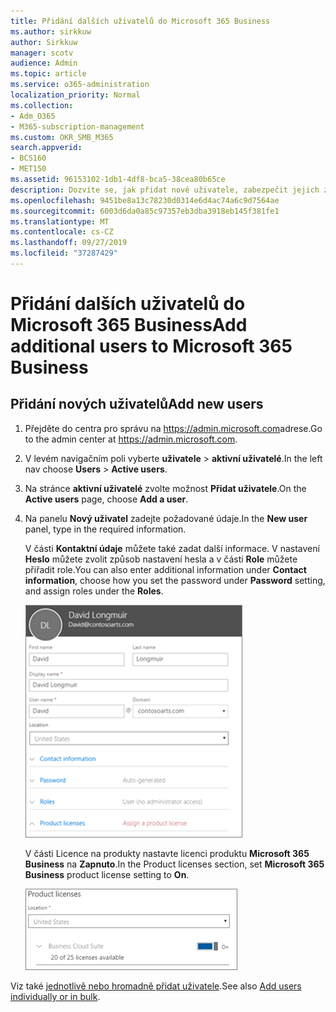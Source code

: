 ```yaml
---
title: Přidání dalších uživatelů do Microsoft 365 Business
ms.author: sirkkuw
author: Sirkkuw
manager: scotv
audience: Admin
ms.topic: article
ms.service: o365-administration
localization_priority: Normal
ms.collection:
- Adm_O365
- M365-subscription-management
ms.custom: OKR_SMB_M365
search.appverid:
- BCS160
- MET150
ms.assetid: 96153102-1db1-4df8-bca5-38cea80b65ce
description: Dozvíte se, jak přidat nové uživatele, zabezpečit jejich zařízení a přiřazovat role v aplikaci Microsoft 365 Business.
ms.openlocfilehash: 9451be8a13c78230d0314e6d4ac74a6c9d7564ae
ms.sourcegitcommit: 6003d6da0a85c97357eb3dba3918eb145f381fe1
ms.translationtype: MT
ms.contentlocale: cs-CZ
ms.lasthandoff: 09/27/2019
ms.locfileid: "37287429"
---
```

# <a name="add-additional-users-to-microsoft-365-business"></a><span data-ttu-id="0ee09-103">Přidání dalších uživatelů do Microsoft 365 Business</span><span class="sxs-lookup"><span data-stu-id="0ee09-103">Add additional users to Microsoft 365 Business</span></span>

## <a name="add-new-users"></a><span data-ttu-id="0ee09-104">Přidání nových uživatelů</span><span class="sxs-lookup"><span data-stu-id="0ee09-104">Add new users</span></span>

1. <span data-ttu-id="0ee09-105">Přejděte do centra pro správu na <a href="https://go.microsoft.com/fwlink/p/?linkid=837890" target="_blank">https://admin.microsoft.com</a>adrese.</span><span class="sxs-lookup"><span data-stu-id="0ee09-105">Go to the admin center at <a href="https://go.microsoft.com/fwlink/p/?linkid=837890" target="_blank">https://admin.microsoft.com</a>.</span></span> 
2. <span data-ttu-id="0ee09-106">V levém navigačním poli vyberte **uživatele** \> **aktivní uživatelé**.</span><span class="sxs-lookup"><span data-stu-id="0ee09-106">In the left nav choose **Users** \> **Active users**.</span></span>
1. <span data-ttu-id="0ee09-107">Na stránce **aktivní uživatelé** zvolte možnost **Přidat uživatele**.</span><span class="sxs-lookup"><span data-stu-id="0ee09-107">On the **Active users** page, choose **Add a user**.</span></span>
 4. <span data-ttu-id="0ee09-108">Na panelu **Nový uživatel** zadejte požadované údaje.</span><span class="sxs-lookup"><span data-stu-id="0ee09-108">In the **New user** panel, type in the required information.</span></span> 
  
    <span data-ttu-id="0ee09-109">V části **Kontaktní údaje** můžete také zadat další informace. V nastavení **Heslo** můžete zvolit způsob nastavení hesla a v části **Role** můžete přiřadit role.</span><span class="sxs-lookup"><span data-stu-id="0ee09-109">You can also enter additional information under **Contact information**, choose how you set the password under **Password** setting, and assign roles under the **Roles**.</span></span>
      
    ![Enter user information in the New user card](media/f04d39ca-48be-4868-8330-8552a4754c8b.png)
      
    <span data-ttu-id="0ee09-111">V části Licence na produkty nastavte licenci produktu **Microsoft 365 Business** na **Zapnuto**.</span><span class="sxs-lookup"><span data-stu-id="0ee09-111">In the Product licenses section, set **Microsoft 365 Business** product license setting to **On**.</span></span>
      
    ![Set the license setting to On position](media/7404f7f7-93bc-44a3-9ffb-4208b5b17402.png)
  
<span data-ttu-id="0ee09-113">Viz také [jednotlivě nebo hromadně přidat uživatele](https://docs.microsoft.com/office365/admin/add-users/add-users).</span><span class="sxs-lookup"><span data-stu-id="0ee09-113">See also [Add users individually or in bulk](https://docs.microsoft.com/office365/admin/add-users/add-users).</span></span>
  
